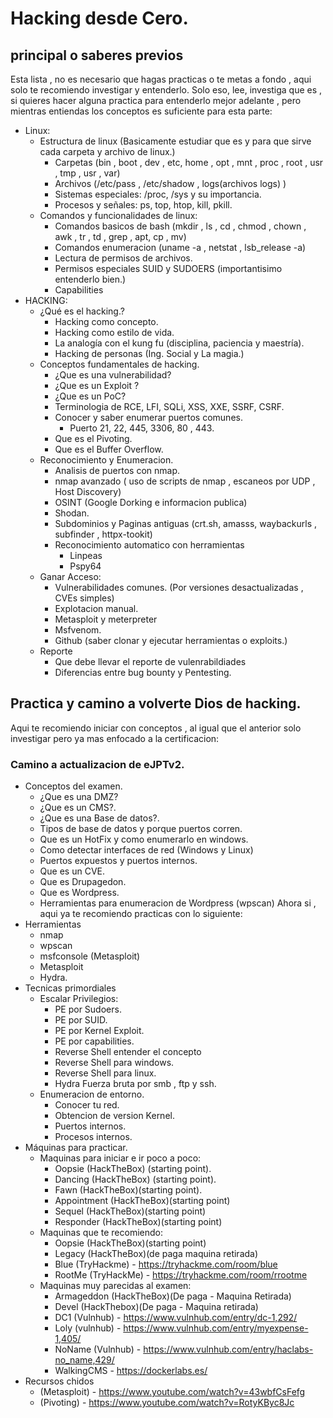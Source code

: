 # Hacking desde Cero.
## principal o saberes previos
 Esta lista , no es necesario que hagas practicas o te metas a fondo , aqui solo te recomiendo investigar y entenderlo.
 Solo eso, lee, investiga que es , si quieres hacer alguna practica para entenderlo mejor adelante , pero mientras entiendas
 los conceptos es suficiente para esta parte:

 - Linux:
    -   Estructura de linux (Basicamente estudiar que es y para que sirve cada carpeta y archivo de linux.)
        -   Carpetas (bin , boot , dev , etc, home , opt , mnt , proc , root , usr , tmp , usr , var)
        -   Archivos (/etc/pass , /etc/shadow , logs(archivos logs) )
        - Sistemas especiales: /proc, /sys y su importancia.
        - Procesos y señales: ps, top, htop, kill, pkill.
    - Comandos y funcionalidades de linux:
        - Comandos basicos de bash (mkdir , ls , cd , chmod , chown , awk , tr , td , grep , apt, cp , mv)
        - Comandos enumeracion (uname -a , netstat , lsb_release -a)
        - Lectura de permisos de archivos.
        - Permisos especiales SUID y SUDOERS (importantisimo entenderlo bien.)
        - Capabilities
- HACKING:
    - ¿Qué es el hacking.?
        - Hacking como concepto.
        - Hacking como estilo de vida.
        - La analogía con el kung fu (disciplina, paciencia y maestría).
        - Hacking de personas (Ing. Social y La magia.)
    - Conceptos fundamentales de hacking.
        - ¿Que es una vulnerabilidad?
        - ¿Que es un Exploit ?
        - ¿Que es un PoC?
        - Terminologia de RCE, LFI, SQLi, XSS, XXE, SSRF, CSRF.
        - Conocer y saber enumerar puertos comunes.
            - Puerto 21, 22, 445, 3306, 80 , 443.
        - Que es el Pivoting.
        - Que es el Buffer Overflow.
    - Reconocimiento y Enumeracion.
        - Analisis de puertos con nmap.
        - nmap avanzado ( uso de scripts de nmap , escaneos por UDP , Host Discovery)
        - OSINT (Google Dorking e informacion publica)
        - Shodan.
        - Subdominios y Paginas antiguas (crt.sh, amasss, waybackurls , subfinder , httpx-tookit)
        - Reconocimiento automatico con herramientas
            - Linpeas
            - Pspy64
    - Ganar Acceso:
        - Vulnerabilidades comunes. (Por versiones desactualizadas , CVEs simples)
        - Explotacion manual.
        - Metasploit y meterpreter
        - Msfvenom.
        - Github (saber clonar y ejecutar herramientas o exploits.)
    - Reporte
        - Que debe llevar el reporte de vulenrabildiades
        - Diferencias entre bug bounty y Pentesting.

## Practica y camino a volverte Dios de hacking.
Aqui te recomiendo iniciar con conceptos , al igual que el anterior solo investigar pero ya mas enfocado a la certificacion:
### Camino a actualizacion de eJPTv2.
- Conceptos del examen.
    - ¿Que es una DMZ?
    - ¿Que es un CMS?.
    - ¿Que es una Base de datos?.
    - Tipos de base de datos y porque puertos corren.
    - Que es un HotFix y como enumerarlo en windows.
    - Como detectar interfaces de red (Windows y Linux)
    - Puertos expuestos y puertos internos.
    - Que es un CVE.
    - Que es Drupagedon.
    - Que es Wordpress.
    - Herramientas para enumeracion de Wordpress (wpscan)
Ahora si , aqui ya te recomiendo practicas con lo siguiente:
- Herramientas
    - nmap
    - wpscan
    - msfconsole (Metasploit)
    - Metasploit 
    - Hydra.
- Tecnicas primordiales
    - Escalar Privilegios:
        - PE por Sudoers.
        - PE por SUID.
        - PE por Kernel Exploit.
        - PE por capabilities.
        - Reverse Shell entender el concepto
        - Reverse Shell para windows.
        - Reverse Shell para linux.
        - Hydra Fuerza bruta por smb , ftp y ssh.
    - Enumeracion de entorno.
        - Conocer tu red.
        - Obtencion de version Kernel.
        - Puertos internos.
        - Procesos internos.
- Máquinas para practicar.
    - Maquinas para iniciar e ir poco a poco:
        - Oopsie (HackTheBox) (starting point).
        - Dancing (HackTheBox) (starting point).
        - Fawn (HackTheBox)(starting point).
        - Appointment (HackTheBox)(starting point)
        - Sequel (HackTheBox)(starting point)
        - Responder (HackTheBox)(starting point)
    - Maquinas que te recomiendo:
        - Oopsie (HackTheBox)(starting point)
        - Legacy (HackTheBox)(de paga maquina retirada)
        - Blue (TryHackme) - https://tryhackme.com/room/blue
        - RootMe (TryHackMe) - https://tryhackme.com/room/rrootme
    - Maquinas muy parecidas al examen:
        - Armageddon (HackTheBox)(De paga - Maquina Retirada)
        - Devel (HackThebox)(De paga - Maquina retirada)
        - DC1 (Vulnhub) - https://www.vulnhub.com/entry/dc-1,292/
        - Loly (vulnhub) - https://www.vulnhub.com/entry/myexpense-1,405/
        - NoName (Vulnhub) - https://www.vulnhub.com/entry/haclabs-no_name,429/
        - WalkingCMS - https://dockerlabs.es/
- Recursos chidos
    - (Metasploit) - https://www.youtube.com/watch?v=43wbfCsFefg
    - (Pivoting) - https://www.youtube.com/watch?v=RotyKByc8Jc

